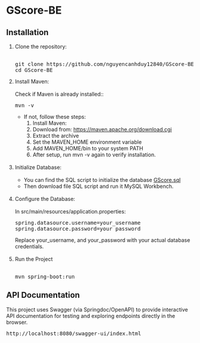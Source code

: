 # GScore-BE

## Installation
1. Clone the repository:<br/><br/>
   <pre>git clone https://github.com/nguyencanhduy12840/GScore-BE.git<br/>cd GScore-BE 
   </pre>
2. Install Maven:<br/><br/>
   Check if Maven is already installed::<br/>
   <pre>mvn -v</pre>
   - If not, follow these steps:<br/>
     1. Install Maven:<br/>
     2. Download from: https://maven.apache.org/download.cgi<br/>
     3. Extract the archive<br/>
     4. Set the MAVEN_HOME environment variable<br/>
     5. Add MAVEN_HOME/bin to your system PATH<br/>
     6. After setup, run mvn -v again to verify installation.<br/><br/>
3. Initialize Database:<br/><br/>
   - You can find the SQL script to initialize the database [GScore.sql](./GScore.sql)<br/>
   - Then download file SQL script and run it MySQL Workbench.<br/><br/>
4. Configure the Database:<br/><br/>
   In src/main/resources/application.properties:<br/>
   <pre>spring.datasource.username=your_username<br/>spring.datasource.password=your_password</pre>
   Replace your_username, and your_password with your actual database credentials.<br/><br/>
5. Run the Project<br/><br/>
   <pre>mvn spring-boot:run</pre>

## API Documentation
This project uses Swagger (via Springdoc/OpenAPI) to provide interactive API documentation for testing and exploring endpoints directly in the browser.<br/>
<pre>http://localhost:8080/swagger-ui/index.html</pre>


